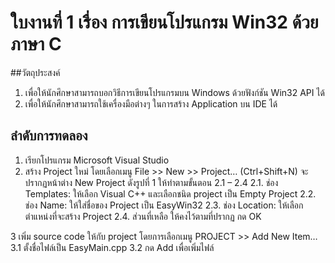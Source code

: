 # ใบงานที่ 1 เรื่อง การเขียนโปรแกรม Win32 ด้วยภาษา C 

##วัตถุประสงค์
1. เพื่อให้นักศึกษาสามารถบอกวิธีการเขียนโปรแกรมบน Windows ด้วยฟังก์ชัน Win32 API ได้
2. เพื่อให้นักศึกษาสามารถใช้เครื่องมือต่างๆ ในการสร้าง Application บน IDE ได้

## ลำดับการทดลอง
1. เรียกโปรแกรม Microsoft Visual Studio
2. สร้าง Project ใหม่  โดยเลือกเมนู File >> New >> Project… (Ctrl+Shift+N) จะปรากฏหน้าต่าง New Project ดังรูปที่ 1 ให้ทำตามขั้นตอน 2.1 – 2.4
  2.1.    ช่อง Templates: ให้เลือก Visual C++ และเลือกชนิด project เป็น Empty Project
  2.2.    ช่อง Name: ให้ใส่ชื่อของ Project เป็น EasyWin32
  2.3.    ช่อง Location: ให้เลือกตำแหน่งที่จะสร้าง Project
  2.4.    ส่วนที่เหลือ ให้คงไว้ตามที่ปรากฏ กด OK 

3 เพิ่ม source code ให้กับ project โดยการเลือกเมนู PROJECT >> Add New Item…
  3.1 ตั้งชื่อไฟล์เป็น EasyMain.cpp
  3.2 กด Add เพื่อเพิ่มไฟล์
